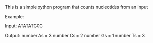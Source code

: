 This is a simple python program that counts nucleotides from an input

Example: 

Input: ATATATGCC

Output: number As = 3 number Cs = 2 number Gs = 1 number Ts = 3
